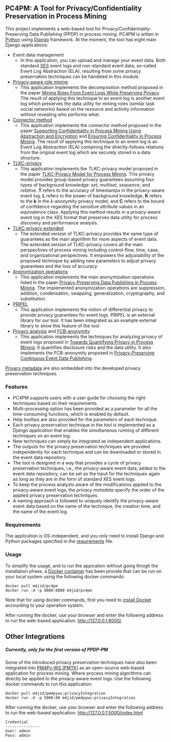 ## PC4PM: A Tool for Privacy/Confidentiality Preservation in Process Mining
This project implements a web-based tool for Privacy/Confidentiality-Preserving Data Publishing (PPDP) in process mining. PC4PM is witten in [Python](https://www.python.org/) using [Django](https://www.djangoproject.com/) framework. 
At the moment, the tool has eight main Django applications: 
* Event data management
  - In this application, you can upload and manage your event data. Both standard [XES](http://xes-standard.org/) event logs and non-standard event data, so-called Event Log Abstraction (ELA), resulting from some privacy preservation techniques can be handeled in this module.
* [Privacy-aware role mining](https://github.com/m4jidRafiei/privacyAware-roleMining)
  - This application implements the decomposition method proposed in the paper [Mining Roles From Event Logs While Preserving Privacy](https://www.researchgate.net/publication/334290646_Mining_Roles_From_Event_Logs_While_Preserving_Privacy). The result of applying this technique to an event log is another event log which preserves the data utility for mining roles (similar task social networks) based on the resource and activity information without revealing who performs what.
* [Connector method](https://github.com/m4jidRafiei/privacyAware-ConnectorMethod_DFG)
  - This application implements the connector method proposed in the paper [Supporting Confidentiality in Process Mining Using Abstraction and Encryption](https://www.researchgate.net/publication/338432872_Supporting_Confidentiality_in_Process_Mining_Using_Abstraction_and_Encryption) and [Ensuring Confidentiality in Process Mining](https://www.researchgate.net/publication/330042256_Ensuring_Confidentiality_in_Process_Mining). The result of applying this technique to an event log is an Event Log Abstraction (ELA) containing the directly-follows relations from the original event log which are securely stored in a data structure.
* [TLKC-privacy](https://github.com/m4jidRafiei/TLKC-Privacy)
  - This application implements the TLKC-privacy model proposed in the paper [TLKC-Privacy Model for Process Mining](https://www.researchgate.net/publication/340261780_TLKC-Privacy_Model_for_Process_Mining). This privacy model provides group-based privacy guarantees assuming four types of background knowledge: _set_, _multiset_, _sequence_, and _relative_. __T__ refers to the accuracy of timestamps in the privacy-aware event log, __L__ refers to the power of background knowledge, __K__ refers to the __k__ in the _k_-anonymity privacy model, and __C__ refers to the bound of confidence regarding the sensitive attribute values in an equivalence class. Applying this method results in a privacy-aware event log in the XES format that preserves data utility for process discovery and performance analysis.
* [TLKC-privacy-extended](https://github.com/m4jidRafiei/TLKC-Privacy-ext)
  - The extended version of TLKC-privacy provides the same type of guarantees as the main algorithm for more aspects of event data.
  The extended version of TLKC-privacy covers all the main perspectives of process mining including control-flow, time, case, and organizational perspectives. It empowers the adjustability of the proposed technique by adding new parameters to adjust privacy guarantees and the loss of accuracy. 
* [Anonymization operations](https://github.com/m4jidRafiei/PPDP-AnonOps)
  - This application implements the main anonymization operations listed in the paper [Privacy-Preserving Data Publishing in Process Mining](https://www.researchgate.net/publication/342048551_Privacy-Preserving_Data_Publishing_in_Process_Mining).
  The implemented anonymization operations are suppression, addition, condensation, swapping, generalization, cryptography, and substitution.
* [PRIPEL](https://github.com/samadeusfp/PRIPEL) 
  - This application implements the notion of differential privacy to provide privacy guarantees for event logs.
  PRIPEL is an external library for our tool. It has been integrated as an example external library to show this feature of the tool.
* [Privacy analysis](https://github.com/m4jidRafiei/privacy_quantification) and [FCB-anonymity](https://github.com/m4jidRafiei/PP_CEDP) 
  - This application implements the techniques for analyzing privacy of event logs proposed in [Towards Quantifying Privacy in Process Mining](https://www.researchgate.net/publication/344452810_Towards_Quantifying_Privacy_in_Process_Mining). It quantifies disclosure risks and the data utility.
  It also implements the FCB-anonymity proposed in [Privacy-Preserving Continuous Event Data Publishing](https://www.researchgate.net/publication/351848863_Privacy-Preserving_Continuous_Event_Data_Publishing).
  
[Privacy metadata](https://github.com/m4jidRafiei/privacy_metadata) are also embedded into the developed privacy preservation techniques.

### Features
* PC4PM supports users with a user guide for choosing the right techniques based on their requirements.
* Multi-processing option has been provided as a parameter for all the time-consuming functions, which is enabled by default.
* Help tooltips are also provided for the parameters of each technique.
* Each privacy preservation technique in the tool is implemented as a _Django application_ that enables the simultaneous running of different techniques on an event log. 
* New techniques can simply be integrated as independent applications. 
* The outputs for the privacy preservation techniques are provided independently for each technique and can be downloaded or stored in the event data repository.
* The tool is designed in a way that provides a cycle of privacy preservation techniques, i.e., the privacy-aware event data, added to the event data repository, can be set as the input for the techniques again as long as they are in the form of standard XES event logs. 
* To keep the process analysts aware of the modifications applied to the privacy-aware event logs, the _privacy metadata_ specify the order of the applied privacy preservation techniques. 
* A naming approach is followed to uniquely identify the privacy-aware event data based on the name of the technique, the creation time, and the name of the event log.    

### Requirements
The application is OS-independent, and you only need to install Django and Python packages specified in the [requirements](https://github.com/m4jidRafiei/PPDP-PM/blob/master/requirements.txt) file.

### Usage
To simplify the usage, and to run the appication without going throgh the installation phase, a [Docker container](https://hub.docker.com/r/m4jid/ppdp-pm) has been provide that can be run on your local system using the following docker commands:

```shell
docker pull m4jid/pc4pm
docker run -d -p 8000:8000 m4jid/pc4pm
``` 
Note that for using docker commands, first you need to [install Docker](https://docs.docker.com/get-docker/) accourding to your operation system.

After running the docker, use your browser and enter the following address to run the web-based application:
<http://127.0.0.1:8000/> 

## Other Integrations 
##### Currently, only for the first version of PPDP-PM
Some of the introduced privacy preservation techniques have also been integrated into [PM4Py-WS (PMTK)](https://github.com/m4jidRafiei/pm4py-ws/tree/privacyIntegration) as an open-source web-based
application for process mining. Where process mining algorithms can directly be applied to the privacy-aware event logs. Use the following docker commands to run this application:

```shell
docker pull m4jid/pm4pyws:privacyIntegration
docker run -d -p 5000:80 m4jid/pm4pyws:privacyIntegration
```
After running the docker, use your browser and enter the following address to run the web-based application:
<http://127.0.0.1:5000/index.html> 

 ```shell
Credential
---------------
User: admin
Pass: admin
```

